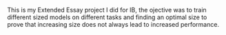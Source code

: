 This is my Extended Essay project I did for IB, the ojective was to train different sized models on different tasks and finding an optimal size to prove that increasing size does not always lead to increased performance.
